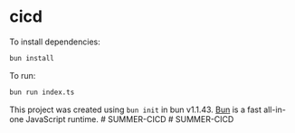 # cicd

To install dependencies:

```bash
bun install
```

To run:

```bash
bun run index.ts
```

This project was created using `bun init` in bun v1.1.43. [Bun](https://bun.sh) is a fast all-in-one JavaScript runtime.
#   S U M M E R - C I C D  
 #   S U M M E R - C I C D  
 